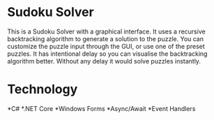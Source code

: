 
# Sudoku Solver

This is a Sudoku Solver with a graphical interface. It uses a recursive backtracking algorithm to generate a solution to the puzzle.
You can customize the puzzle input through the GUI, or use one of the preset puzzles. It has intentional delay so you can visualise the backtracking algorithm better. Without any delay it would solve puzzles instantly.

# Technology 
*C#
*.NET Core
*Windows Forms
*Async/Await
*Event Handlers